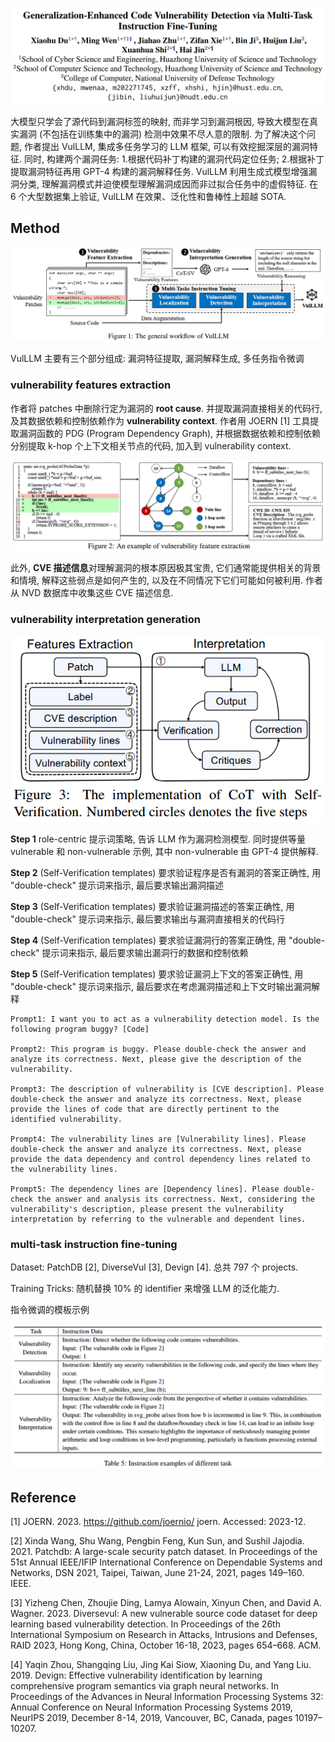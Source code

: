 ![image-20250603164739600](assets/image-20250603164739600.png)

大模型只学会了源代码到漏洞标签的映射, 而非学习到漏洞根因, 导致大模型在真实漏洞 (不包括在训练集中的漏洞) 检测中效果不尽人意的限制. 为了解决这个问题, 作者提出 VulLLM, 集成多任务学习的 LLM 框架, 可以有效挖掘深层的漏洞特征. 同时, 构建两个漏洞任务: 1.根据代码补丁构建的漏洞代码定位任务; 2.根据补丁提取漏洞特征再用 GPT-4 构建的漏洞解释任务. VulLLM 利用生成式模型增强漏洞分类, 理解漏洞模式并迫使模型理解漏洞成因而非过拟合任务中的虚假特征. 在 6 个大型数据集上验证, VulLLM 在效果、泛化性和鲁棒性上超越 SOTA.



## Method

![image-20250603195016704](assets/image-20250603195016704.png)

VulLLM 主要有三个部分组成: 漏洞特征提取, 漏洞解释生成, 多任务指令微调



### vulnerability features extraction

作者将 patches 中删除行定为漏洞的 **root cause**. 并提取漏洞直接相关的代码行, 及其数据依赖和控制依赖作为 **vulnerability context**. 作者用 JOERN [1] 工具提取漏洞函数的 PDG (Program Dependency Graph), 并根据数据依赖和控制依赖分别提取 k-hop 个上下文相关节点的代码, 加入到 vulnerability context. 

![image-20250603203549048](assets/image-20250603203549048.png)

此外, **CVE 描述信息**对理解漏洞的根本原因极其宝贵, 它们通常能提供相关的背景和情境, 解释这些弱点是如何产生的, 以及在不同情况下它们可能如何被利用. 作者从 NVD 数据库中收集这些 CVE 描述信息.



### vulnerability interpretation generation

![image-20250603204510579](assets/image-20250603204510579.png)

**Step 1** role-centric 提示词策略, 告诉 LLM 作为漏洞检测模型. 同时提供等量 vulnerable 和 non-vulnerable 示例, 其中 non-vulnerable 由 GPT-4 提供解释.

**Step 2** (Self-Verification templates) 要求验证程序是否有漏洞的答案正确性, 用 "double-check" 提示词来指示, 最后要求输出漏洞描述

**Step 3** (Self-Verification templates) 要求验证漏洞描述的答案正确性, 用 "double-check" 提示词来指示, 最后要求输出与漏洞直接相关的代码行

**Step 4** (Self-Verification templates) 要求验证漏洞行的答案正确性, 用 "double-check" 提示词来指示, 最后要求输出漏洞行的数据和控制依赖

**Step 5** (Self-Verification templates) 要求验证漏洞上下文的答案正确性, 用 "double-check" 提示词来指示, 最后要求在考虑漏洞描述和上下文时输出漏洞解释



```text
Prompt1: I want you to act as a vulnerability detection model. Is the following program buggy? [Code]

Prompt2: This program is buggy. Please double-check the answer and analyze its correctness. Next, please give the description of the vulnerability. 

Prompt3: The description of vulnerability is [CVE description]. Please double-check the answer and analyze its correctness. Next, please provide the lines of code that are directly pertinent to the identified vulnerability. 

Prompt4: The vulnerability lines are [Vulnerability lines]. Please double-check the answer and analyze its correctness. Next, please provide the data dependency and control dependency lines related to the vulnerability lines.

Prompt5: The dependency lines are [Dependency lines]. Please double-check the answer and analysis its correctness. Next, considering the vulnerability's description, please present the vulnerability interpretation by referring to the vulnerable and dependent lines.
```



### multi-task instruction fine-tuning

Dataset: PatchDB [2], DiverseVul [3], Devign [4]. 总共 797 个 projects. 

Training Tricks: 随机替换 10% 的 identifier 来增强 LLM 的泛化能力.

指令微调的模板示例

![image-20250603212641655](assets/image-20250603212641655.png)





## Reference

[1] JOERN. 2023. https://github.com/joernio/ joern. Accessed: 2023-12.

[2] Xinda Wang, Shu Wang, Pengbin Feng, Kun Sun, and Sushil Jajodia. 2021. Patchdb: A large-scale security patch dataset. In Proceedings of the 51st Annual IEEE/IFIP International Conference on Dependable Systems and Networks, DSN 2021, Taipei, Taiwan, June 21-24, 2021, pages 149–160. IEEE.

[3] Yizheng Chen, Zhoujie Ding, Lamya Alowain, Xinyun Chen, and David A. Wagner. 2023. Diversevul: A new vulnerable source code dataset for deep learning based vulnerability detection. In Proceedings of the 26th International Symposium on Research in Attacks, Intrusions and Defenses, RAID 2023, Hong Kong, China, October 16-18, 2023, pages 654–668. ACM.

[4] Yaqin Zhou, Shangqing Liu, Jing Kai Siow, Xiaoning Du, and Yang Liu. 2019. Devign: Effective vulnerability identification by learning comprehensive program semantics via graph neural networks. In Proceedings of the Advances in Neural Information Processing Systems 32: Annual Conference on Neural Information Processing Systems 2019, NeurIPS 2019, December 8-14, 2019, Vancouver, BC, Canada, pages 10197–10207.

